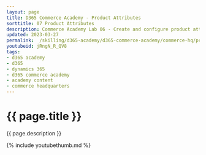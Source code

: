 ```yaml
---
layout: page
title: D365 Commerce Academy - Product Attributes
sorttitle: 07 Product Attributes
description: Commerce Academy Lab 06 - Create and configure product attributes that would light up as refiners on e-commerce site.
updated: 2023-03-27
permalink:  /skilling/d365-academy/d365-commerce-academy/commerce-hq/productattributes
youtubeid: jRngN_R_QV8
tags: 
- d365 academy
- d365
- dynamics 365
- d365 commerce academy
- academy content
- commerce headquarters
---
```


# {{ page.title }}

{{ page.description }}

{% include youtubethumb.md %}